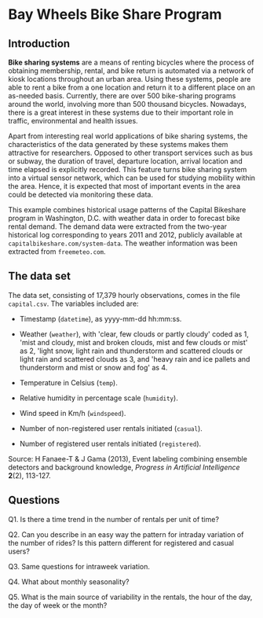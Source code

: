 # Bay Wheels Bike Share Program

## Introduction

**Bike sharing systems** are a means of renting bicycles where the process of obtaining membership, rental, and bike return is automated via a network of kiosk locations throughout an urban area. Using these systems, people are able to rent a bike from a one location and return it to a different place on an as-needed basis. Currently, there are over 500 bike-sharing programs around the world, involving more than 500 thousand bicycles. Nowadays, there is a great interest in these systems due to their important role in traffic, environmental and health issues.

Apart from interesting real world applications of bike sharing systems, the characteristics of the data generated by these systems makes them attractive for researchers. Opposed to other transport services such as bus or subway, the duration of travel, departure location, arrival location and time elapsed is explicitly recorded. This feature turns bike sharing system into a virtual sensor network, which can be used for studying mobility within the area. Hence, it is expected that most of important events in the area could be detected via monitoring these data.

This example combines historical usage patterns of the Capital Bikeshare program in Washington, D.C. with weather data in order to forecast bike rental demand. The demand data were extracted from the two-year historical log corresponding to years 2011 and 2012, publicly available at `capitalbikeshare.com/system-data`. The weather information was been extracted from `freemeteo.com`.

## The data set

The data set, consisting of 17,379 hourly observations, comes in the file `capital.csv`. The variables included are:

* Timestamp (`datetime`), as yyyy-mm-dd hh:mm:ss.

* Weather (`weather`), with 'clear, few clouds or partly cloudy' coded as 1, 'mist and cloudy, mist and broken clouds, mist and few clouds or mist' as 2, 'light snow, light rain and thunderstorm and scattered clouds or light rain and scattered clouds as 3, and 'heavy rain and ice pallets and thunderstorm and mist or snow and fog' as 4.

* Temperature in Celsius (`temp`).

* Relative humidity in percentage scale (`humidity`).

* Wind speed in Km/h (`windspeed`).

* Number of non-registered user rentals initiated (`casual`).

* Number of registered user rentals initiated (`registered`).

Source: H Fanaee-T & J Gama (2013), Event labeling combining ensemble detectors and background knowledge, *Progress in Artificial Intelligence* **2**(2), 113-127.

## Questions

Q1. Is there a time trend in the number of rentals per unit of time?

Q2. Can you describe in an easy way the pattern for intraday variation of the number of rides? Is this pattern different for registered and casual users?

Q3. Same questions for intraweek variation.

Q4. What about monthly seasonality?

Q5. What is the main source of variability in the rentals, the hour of the day, the day of week or the month?